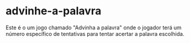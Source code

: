 # advinhe-a-palavra
Este é o um jogo chamado "Advinha a palavra" onde o jogador terá um número específico de tentativas para tentar acertar a palavra escolhida.
